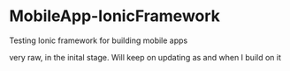 # MobileApp-IonicFramework
Testing Ionic framework for building mobile apps

very raw, in the inital stage. Will keep on updating as and when I build on it
